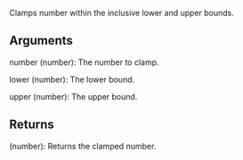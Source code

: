 Clamps number within the inclusive lower and upper bounds.


## Arguments
number (number): The number to clamp.

lower (number): The lower bound.

upper (number): The upper bound.


## Returns
(number): Returns the clamped number.

